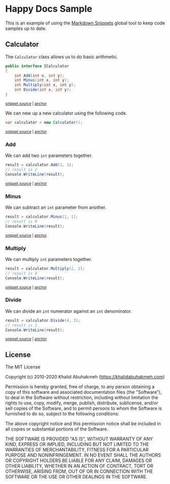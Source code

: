 # Happy Docs Sample

This is an example of using the [Markdown Snippets](https://github.com/SimonCropp/MarkdownSnippets) global tool to keep code samples up to date. <!-- include: docs/index.md -->

## Calculator

The `Calculator` class allows us to do basic arithmetic.

<!-- snippet: calculator-interface -->
<a id='8d733fd1'></a>
```cs
public interface ICalculator
{
    int Add(int x, int y);
    int Minus(int x, int y);
    int Multiply(int x, int y);
    int Divide(int x, int y);
}
```
<sup><a href='/Program.cs#L34-L42' title='Snippet source file'>snippet source</a> | <a href='#8d733fd1' title='Start of snippet'>anchor</a></sup>
<!-- endSnippet -->

We can new up a new calculator using the following code.

<!-- snippet: new-calculator -->
<a id='d0e24c7f'></a>
```cs
var calculator = new Calculator();
```
<sup><a href='/Program.cs#L3-L5' title='Snippet source file'>snippet source</a> | <a href='#d0e24c7f' title='Start of snippet'>anchor</a></sup>
<!-- endSnippet -->

### Add 

We can add two `int` parameters together.

<!-- snippet: add-example -->
<a id='60d9c190'></a>
```cs
result = calculator.Add(1, 1);
// result is 2
Console.WriteLine(result);
```
<sup><a href='/Program.cs#L9-L13' title='Snippet source file'>snippet source</a> | <a href='#60d9c190' title='Start of snippet'>anchor</a></sup>
<!-- endSnippet -->

### Minus

We can subtract an `int` parameter from another.

<!-- snippet: minus-example -->
<a id='9671badb'></a>
```cs
result = calculator.Minus(1, 1);
// result is 0
Console.WriteLine(result);
```
<sup><a href='/Program.cs#L15-L19' title='Snippet source file'>snippet source</a> | <a href='#9671badb' title='Start of snippet'>anchor</a></sup>
<!-- endSnippet -->

### Multiply

We can multiply `int` parameters together.

<!-- snippet: multiply-example -->
<a id='c5800a3d'></a>
```cs
result = calculator.Multiply(2, 2);
// result is 4
Console.WriteLine(result);
```
<sup><a href='/Program.cs#L21-L25' title='Snippet source file'>snippet source</a> | <a href='#c5800a3d' title='Start of snippet'>anchor</a></sup>
<!-- endSnippet -->

### Divide

We can divide an `int` numerator against an `int` denominator.

<!-- snippet: divide-example -->
<a id='b3ea92cb'></a>
```cs
result = calculator.Divide(4, 2);
// result is 2
Console.WriteLine(result);
```
<sup><a href='/Program.cs#L28-L32' title='Snippet source file'>snippet source</a> | <a href='#b3ea92cb' title='Start of snippet'>anchor</a></sup>
<!-- endSnippet -->
 <!-- endInclude -->

## License

 <!-- include: LICENSE.txt -->
The MIT License

Copyright (c) 2010-2020 Khalid Abuhakmeh (https://khalidabuhakmeh.com)

Permission is hereby granted, free of charge, to any person obtaining a copy
of this software and associated documentation files (the "Software"), to deal
in the Software without restriction, including without limitation the rights
to use, copy, modify, merge, publish, distribute, sublicense, and/or sell
copies of the Software, and to permit persons to whom the Software is
furnished to do so, subject to the following conditions:

The above copyright notice and this permission notice shall be included in
all copies or substantial portions of the Software.

THE SOFTWARE IS PROVIDED "AS IS", WITHOUT WARRANTY OF ANY KIND, EXPRESS OR
IMPLIED, INCLUDING BUT NOT LIMITED TO THE WARRANTIES OF MERCHANTABILITY,
FITNESS FOR A PARTICULAR PURPOSE AND NONINFRINGEMENT. IN NO EVENT SHALL THE
AUTHORS OR COPYRIGHT HOLDERS BE LIABLE FOR ANY CLAIM, DAMAGES OR OTHER
LIABILITY, WHETHER IN AN ACTION OF CONTRACT, TORT OR OTHERWISE, ARISING FROM,
OUT OF OR IN CONNECTION WITH THE SOFTWARE OR THE USE OR OTHER DEALINGS IN
THE SOFTWARE. <!-- endInclude -->
